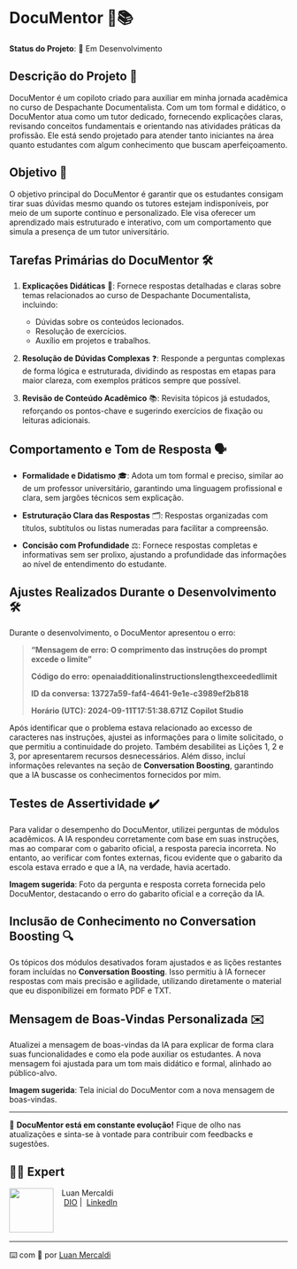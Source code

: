 # **DocuMentor** 🚀📚

**Status do Projeto**: 🚧 Em Desenvolvimento

## **Descrição do Projeto** 📝

DocuMentor é um copiloto criado para auxiliar em minha jornada acadêmica no curso de Despachante Documentalista. Com um tom formal e didático, o DocuMentor atua como um tutor dedicado, fornecendo explicações claras, revisando conceitos fundamentais e orientando nas atividades práticas da profissão. Ele está sendo projetado para atender tanto iniciantes na área quanto estudantes com algum conhecimento que buscam aperfeiçoamento.

## **Objetivo** 🎯

O objetivo principal do DocuMentor é garantir que os estudantes consigam tirar suas dúvidas mesmo quando os tutores estejam indisponíveis, por meio de um suporte contínuo e personalizado. Ele visa oferecer um aprendizado mais estruturado e interativo, com um comportamento que simula a presença de um tutor universitário.

## **Tarefas Primárias do DocuMentor** 🛠️

1. **Explicações Didáticas** 📖: Fornece respostas detalhadas e claras sobre temas relacionados ao curso de Despachante Documentalista, incluindo:
   - Dúvidas sobre os conteúdos lecionados.
   - Resolução de exercícios.
   - Auxílio em projetos e trabalhos.

2. **Resolução de Dúvidas Complexas** ❓: Responde a perguntas complexas de forma lógica e estruturada, dividindo as respostas em etapas para maior clareza, com exemplos práticos sempre que possível.

3. **Revisão de Conteúdo Acadêmico** 📚: Revisita tópicos já estudados, reforçando os pontos-chave e sugerindo exercícios de fixação ou leituras adicionais.

## **Comportamento e Tom de Resposta** 🗣️

- **Formalidade e Didatismo** 🎓: Adota um tom formal e preciso, similar ao de um professor universitário, garantindo uma linguagem profissional e clara, sem jargões técnicos sem explicação.
  
- **Estruturação Clara das Respostas** 🗂️: Respostas organizadas com títulos, subtítulos ou listas numeradas para facilitar a compreensão.

- **Concisão com Profundidade** ⚖️: Fornece respostas completas e informativas sem ser prolixo, ajustando a profundidade das informações ao nível de entendimento do estudante.

## **Ajustes Realizados Durante o Desenvolvimento** 🛠️

Durante o desenvolvimento, o DocuMentor apresentou o erro: 

> **“Mensagem de erro: O comprimento das instruções do prompt excede o limite”**
>
> **Código do erro: openaiadditionalinstructionslengthexceededlimit**
>
> **ID da conversa: 13727a59-faf4-4641-9e1e-c3989ef2b818**
>
> **Horário (UTC): 2024-09-11T17:51:38.671Z Copilot Studio**

Após identificar que o problema estava relacionado ao excesso de caracteres nas instruções, ajustei as informações para o limite solicitado, o que permitiu a continuidade do projeto. Também desabilitei as Lições 1, 2 e 3, por apresentarem recursos desnecessários. Além disso, incluí informações relevantes na seção de **Conversation Boosting**, garantindo que a IA buscasse os conhecimentos fornecidos por mim.

## **Testes de Assertividade** ✔️

Para validar o desempenho do DocuMentor, utilizei perguntas de módulos acadêmicos. A IA respondeu corretamente com base em suas instruções, mas ao comparar com o gabarito oficial, a resposta parecia incorreta. No entanto, ao verificar com fontes externas, ficou evidente que o gabarito da escola estava errado e que a IA, na verdade, havia acertado.

**Imagem sugerida**: Foto da pergunta e resposta correta fornecida pelo DocuMentor, destacando o erro do gabarito oficial e a correção da IA.

## **Inclusão de Conhecimento no Conversation Boosting** 🔍

Os tópicos dos módulos desativados foram ajustados e as lições restantes foram incluídas no **Conversation Boosting**. Isso permitiu à IA fornecer respostas com mais precisão e agilidade, utilizando diretamente o material que eu disponibilizei em formato PDF e TXT.

## **Mensagem de Boas-Vindas Personalizada** ✉️

Atualizei a mensagem de boas-vindas da IA para explicar de forma clara suas funcionalidades e como ela pode auxiliar os estudantes. A nova mensagem foi ajustada para um tom mais didático e formal, alinhado ao público-alvo.

**Imagem sugerida**: Tela inicial do DocuMentor com a nova mensagem de boas-vindas.

---
🚀 **DocuMentor está em constante evolução!** Fique de olho nas atualizações e sinta-se à vontade para contribuir com feedbacks e sugestões.



## 👨‍💻 Expert

<p>
    <img 
      align=left 
      margin=10 
      width=80 
      src="https://github.com/user-attachments/assets/445d5b33-1db7-4cb4-a54b-a11a691de257"
    />
    <p>&nbsp&nbsp&nbspLuan Mercaldi<br>
    &nbsp&nbsp&nbsp
    <a href="https://www.dio.me/users/luanwp">
    DIO</a>&nbsp;|&nbsp;
    <a href="https://www.linkedin.com/in/luan-mercaldi-88080890/">LinkedIn</a>
</p>
<br/><br/>
<p>

---

⌨️ com 💜 por [Luan Mercaldi](https://github.com/LuanMercaldi)
